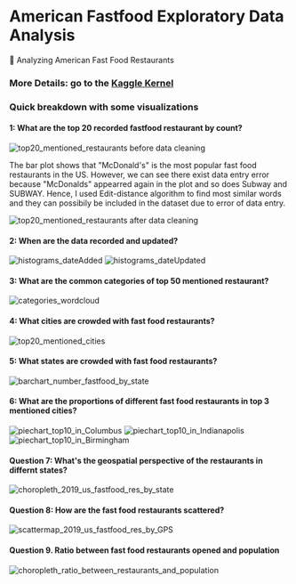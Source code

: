 # American Fastfood Exploratory Data Analysis
:hamburger: Analyzing American Fast Food Restaurants

### More Details: go to the [Kaggle Kernel ](https://www.kaggle.com/agilesifaka/detailed-eda-with-visualizations)

### Quick breakdown with some visualizations

#### 1: What are the top 20 recorded fastfood restaurant by count?
![top20_mentioned_restaurants before data cleaning](./Visualizations/top20_mentioned_restaurants.png)

The bar plot shows that "McDonald's" is the most popular fast food restaurants in the US. However, we can see there exist data entry error because "McDonalds" appearred again in the plot and so does Subway and SUBWAY. Hence, I used Edit-distance algorithm to find most similar words and they can possibily be included in the dataset due to error of data entry.

![top20_mentioned_restaurants after data cleaning](./Visualizations/top20_mentioned_restaurants_after_cleaning.png)

#### 2: When are the data recorded and updated?
![histograms_dateAdded](./Visualizations/histograms_dateAdded.png) 
![histograms_dateUpdated](./Visualizations/histograms_dateUpdated.png)

#### 3: What are the common categories of top 50 mentioned restaurant?
![categories_wordcloud](./Visualizations/categories_wordcloud.png)

#### 4: What cities are crowded with fast food restaurants?
![top20_mentioned_cities](https://github.com/KangboLu/American-Fastfood-Exploratory-Data-Analysis/blob/master/Visualizations/top20_mentioned_cities.png)

#### 5: What states are crowded with fast food restaurants?
![barchart_number_fastfood_by_state](./Visualizations/barchart_number_fastfood_by_state.png)

#### 6: What are the proportions of different fast food restaurants in top 3 mentioned cities?
![piechart_top10_in_Columbus](./Visualizations/piechart_top10_in_Columbus.png)
![piechart_top10_in_Indianapolis](./Visualizations/piechart_top10_in_Indianapolis.png)
![piechart_top10_in_Birmingham](./Visualizations/piechart_top10_in_Birmingham.png)

#### Question 7: What's the geospatial perspective of the restaurants in differnt states?
![choropleth_2019_us_fastfood_res_by_state](./Visualizations/choropleth_2019_us_fastfood_res_by_state.PNG)

#### Question 8: How are the fast food restaurants scattered?
![scattermap_2019_us_fastfood_res_by_GPS](./Visualizations/scattermap_2019_us_fastfood_res_by_GPS.PNG)

#### Question 9. Ratio between fast food restaurants opened and population
![choropleth_ratio_between_restaurants_and_population](./Visualizations/choropleth_ratio_between_restaurants_and_population.PNG)
